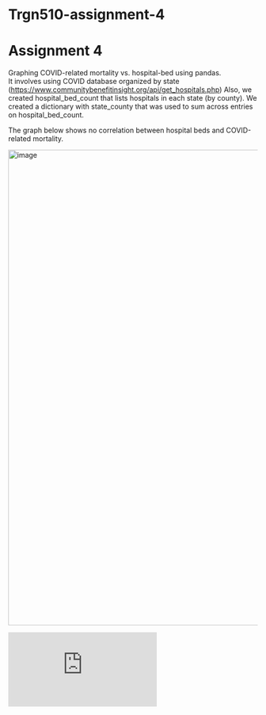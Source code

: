 # Trgn510-assignment-4
# Assignment 4

Graphing COVID-related mortality vs. hospital-bed using pandas.  
It involves using COVID database organized by state (https://www.communitybenefitinsight.org/api/get_hospitals.php)
Also, we created hospital_bed_count that lists hospitals in each state (by county).
We created a dictionary with state_county that was used to sum across entries on hospital_bed_count.

The graph below shows no correlation between hospital beds and COVID-related mortality.  

<img width="960" alt="image" src="https://user-images.githubusercontent.com/112045479/193486660-9adb2150-c286-46b2-aca6-5a75771d5a09.png">

![](https://github.com/alzubeid/trgn-assignment-4/blob/main/HW4.md)
